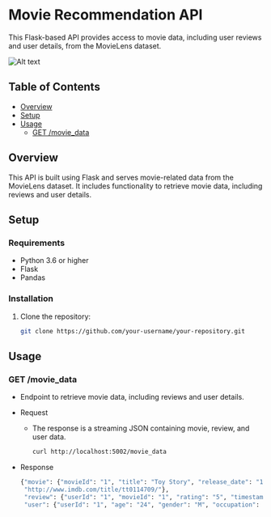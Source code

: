 # Movie Recommendation API

This Flask-based API provides access to movie data, including user reviews and user details, from the MovieLens dataset.

![Alt text](https://nordicapis.com/wp-content/uploads/How-to-Create-an-API-Using-The-Flask-Framework.png)

## Table of Contents

- [Overview](#overview)
- [Setup](#setup)
- [Usage](#usage)
  - [GET /movie_data](#get-movie_data)

## Overview

This API is built using Flask and serves movie-related data from the MovieLens dataset. It includes functionality to retrieve movie data, including reviews and user details.

## Setup

### Requirements

- Python 3.6 or higher
- Flask
- Pandas

### Installation

1. Clone the repository:

   ```bash
   git clone https://github.com/your-username/your-repository.git
   ```
## Usage
### GET /movie_data

- Endpoint to retrieve movie data, including reviews and user details.

 - Request

    - The response is a streaming JSON containing movie, review, and user data.

      ```bash
      curl http://localhost:5002/movie_data

      ```
 - Response
      ```bash
      {"movie": {"movieId": "1", "title": "Toy Story", "release_date": "1995-01-01", "genres": ["Animation", "Children", "Comedy"], "IMDb_URL": 
       "http://www.imdb.com/title/tt0114709/"},
       "review": {"userId": "1", "movieId": "1", "rating": "5", "timestamp": "876893171"},
       "user": {"userId": "1", "age": "24", "gender": "M", "occupation": "technician", "zipcode": "85711"}}
      ```

    

